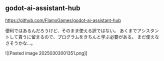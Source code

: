 ## godot-ai-assistant-hub
https://github.com/FlamxGames/godot-ai-assistant-hub

便利ではあるんだろうけど、そのまま使える訳ではない。
あくまでアシスタントして貰うに留まるので、プログラムをきちんと学ぶ必要がある。
まだ使えなさそうかな…。

![[Pasted image 20250303001351.png]]
